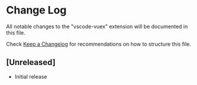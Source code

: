 # Change Log

All notable changes to the "vscode-vuex" extension will be documented in this file.

Check [Keep a Changelog](http://keepachangelog.com/) for recommendations on how to structure this file.

## [Unreleased]

- Initial release